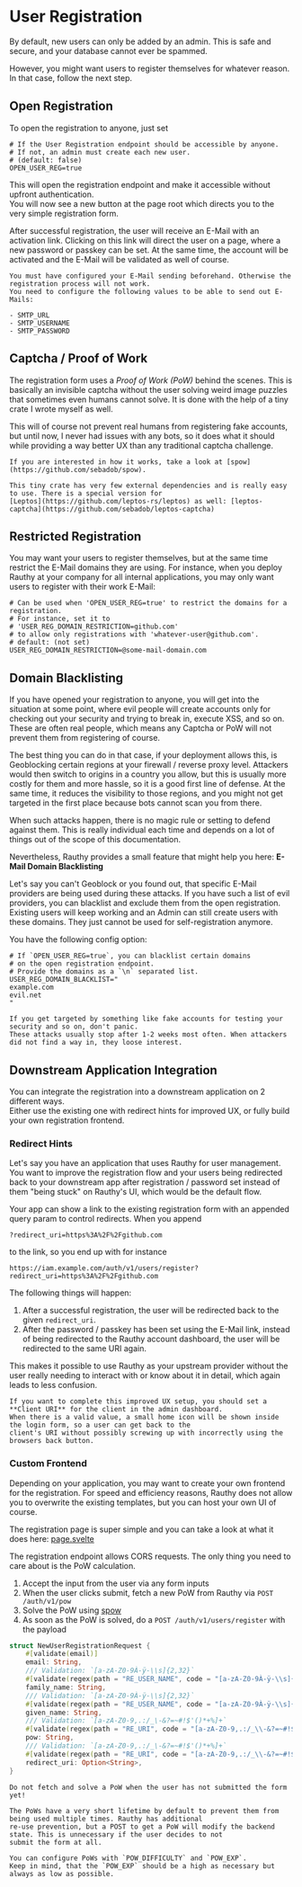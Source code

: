 # User Registration

By default, new users can only be added by an admin. This is safe and secure, and your database cannot ever be spammed.

However, you might want users to register themselves for whatever reason. In that case, follow the next step.

## Open Registration

To open the registration to anyone, just set

```
# If the User Registration endpoint should be accessible by anyone. 
# If not, an admin must create each new user.
# (default: false)
OPEN_USER_REG=true
```

This will open the registration endpoint and make it accessible without upfront authentication.  
You will now see a new button at the page root which directs you to the very simple registration form.

After successful registration, the user will receive an E-Mail with an activation link.
Clicking on this link will direct the user on a page, where a new password or passkey can be set.
At the same time, the account will be activated and the E-Mail will be validated as well of course.

```admonish caution
You must have configured your E-Mail sending beforehand. Otherwise the registration process will not work.
You need to configure the following values to be able to send out E-Mails:

- SMTP_URL
- SMTP_USERNAME
- SMTP_PASSWORD
```

## Captcha / Proof of Work

The registration form uses a *Proof of Work (PoW)* behind the scenes. This is basically an invisible captcha
without the user solving weird image puzzles that sometimes even humans cannot solve. It is done with the help of a
tiny crate I wrote myself as well.

This will of course not prevent real humans from registering fake accounts, but until now, I never had issues with any
bots, so it does what it should while providing a way better UX than any traditional captcha challenge.

```admonish info
If you are interested in how it works, take a look at [spow](https://github.com/sebadob/spow).  

This tiny crate has very few external dependencies and is really easy to use. There is a special version for 
[Leptos](https://github.com/leptos-rs/leptos) as well: [leptos-captcha](https://github.com/sebadob/leptos-captcha)
```

## Restricted Registration

You may want your users to register themselves, but at the same time restrict the E-Mail domains they are using.
For instance, when you deploy Rauthy at your company for all internal applications, you may only want users to
register with their work E-Mail:

```
# Can be used when 'OPEN_USER_REG=true' to restrict the domains for a registration. 
# For instance, set it to
# 'USER_REG_DOMAIN_RESTRICTION=github.com' 
# to allow only registrations with 'whatever-user@github.com'.
# default: (not set)
USER_REG_DOMAIN_RESTRICTION=@some-mail-domain.com
```

## Domain Blacklisting

If you have opened your registration to anyone, you will get into the situation at some point, where evil people will
create accounts only for checking out your security and trying to break in, execute XSS, and so on. These are often
real people, which means any Captcha or PoW will not prevent them from registering of course.

The best thing you can do in that case, if your deployment allows this, is Geoblocking certain regions at your
firewall / reverse proxy level. Attackers would then switch to origins in a country you allow, but this is usually
more costly for them and more hassle, so it is a good first line of defense. At the same time, it reduces the visibility
to those regions, and you might not get targeted in the first place because bots cannot scan you from there.

When such attacks happen, there is no magic rule or setting to defend against them. This is really individual each time
and depends on a lot of things out of the scope of this documentation.

Nevertheless, Rauthy provides a small feature that might help you here: **E-Mail Domain Blacklisting**

Let's say you can't Geoblock or you found out, that specific E-Mail providers are being used during these attacks.
If you have such a list of evil providers, you can blacklist and exclude them from the open registration. Existing users
will keep working and an Admin can still create users with these domains. They just cannot be used for self-registration
anymore.

You have the following config option:

```
# If `OPEN_USER_REG=true`, you can blacklist certain domains
# on the open registration endpoint.
# Provide the domains as a `\n` separated list.
USER_REG_DOMAIN_BLACKLIST="
example.com
evil.net
"
```

```admonish note
If you get targeted by something like fake accounts for testing your security and so on, don't panic.
These attacks usually stop after 1-2 weeks most often. When attackers did not find a way in, they loose interest. 
```

## Downstream Application Integration

You can integrate the registration into a downstream application on 2 different ways.  
Either use the existing one with redirect hints for improved UX, or fully build your own registration frontend.

### Redirect Hints

Let's say you have an application that uses Rauthy for user management. You want to improve the registration flow
and your users being redirected back to your downstream app after registration / password set instead of them
"being stuck" on Rauthy's UI, which would be the default flow.

Your app can show a link to the existing registration form with an appended query param to control redirects.
When you append

```
?redirect_uri=https%3A%2F%2Fgithub.com
```

to the link, so you end up with for instance

```
https://iam.example.com/auth/v1/users/register?redirect_uri=https%3A%2F%2Fgithub.com
```

The following things will happen:

1. After a successful registration, the user will be redirected back to the given `redirect_uri`.
2. After the password / passkey has been set using the E-Mail link, instead of being redirected to the Rauthy
   account dashboard, the user will be redirected to the same URI again.

This makes it possible to use Rauthy as your upstream provider without the user really needing to interact with or
know about it in detail, which again leads to less confusion.

```admonish note
If you want to complete this improved UX setup, you should set a **Client URI** for the client in the admin dashboard.
When there is a valid value, a small home icon will be shown inside the login form, so a user can get back to the
client's URI without possibly screwing up with incorrectly using the browsers back button.
```

### Custom Frontend

Depending on your application, you may want to create your own frontend for the registration. For speed and efficiency
reasons, Rauthy does not allow you to overwrite the existing templates, but you can host your own UI of course.

The registration page is super simple and you can take a look at what it does here:
[page.svelte](https://github.com/sebadob/rauthy/blob/main/frontend/src/routes/users/register/%2Bpage.svelte)

The registration endpoint allows CORS requests. The only thing you need to care about is the PoW calculation.

1. Accept the input from the user via any form inputs
2. When the user clicks submit, fetch a new PoW from Rauthy via `POST /auth/v1/pow`
3. Solve the PoW using [spow](https://github.com/sebadob/spow)
4. As soon as the PoW is solved, do a `POST /auth/v1/users/register` with the payload

```rust
struct NewUserRegistrationRequest {
    #[validate(email)]
    email: String,
    /// Validation: `[a-zA-Z0-9À-ÿ-\\s]{2,32}`
    #[validate(regex(path = "RE_USER_NAME", code = "[a-zA-Z0-9À-ÿ-\\s]{2,32}"))]
    family_name: String,
    /// Validation: `[a-zA-Z0-9À-ÿ-\\s]{2,32}`
    #[validate(regex(path = "RE_USER_NAME", code = "[a-zA-Z0-9À-ÿ-\\s]{2,32}"))]
    given_name: String,
    /// Validation: `[a-zA-Z0-9,.:/_\-&?=~#!$'()*+%]+`
    #[validate(regex(path = "RE_URI", code = "[a-zA-Z0-9,.:/_\\-&?=~#!$'()*+%]+"))]
    pow: String,
    /// Validation: `[a-zA-Z0-9,.:/_\-&?=~#!$'()*+%]+`
    #[validate(regex(path = "RE_URI", code = "[a-zA-Z0-9,.:/_\\-&?=~#!$'()*+%]+"))]
    redirect_uri: Option<String>,
}
```

```admonish caution
Do not fetch and solve a PoW when the user has not submitted the form yet!  

The PoWs have a very short lifetime by default to prevent them from being used multiple times. Rauthy has additional 
re-use prevention, but a POST to get a PoW will modify the backend state. This is unnecessary if the user decides to not
submit the form at all.

You can configure PoWs with `POW_DIFFICULTY` and `POW_EXP`.  
Keep in mind, that the `POW_EXP` should be a high as necessary but always as low as possible.
```